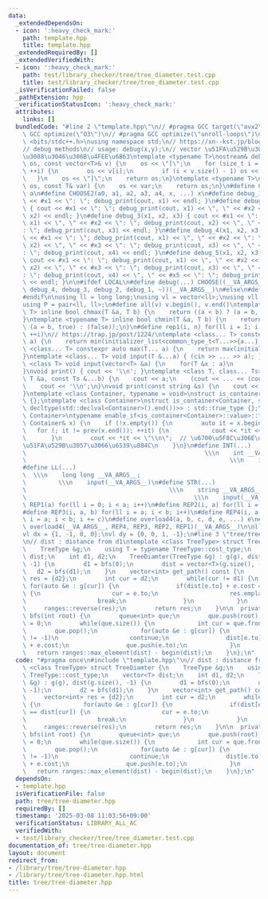 ```yaml
---
data:
  _extendedDependsOn:
  - icon: ':heavy_check_mark:'
    path: template.hpp
    title: template.hpp
  _extendedRequiredBy: []
  _extendedVerifiedWith:
  - icon: ':heavy_check_mark:'
    path: test/library_checker/tree/tree_diameter.test.cpp
    title: test/library_checker/tree/tree_diameter.test.cpp
  _isVerificationFailed: false
  _pathExtension: hpp
  _verificationStatusIcon: ':heavy_check_mark:'
  attributes:
    links: []
  bundledCode: "#line 2 \"template.hpp\"\n// #pragma GCC target(\"avx2\")\n// #pragma\
    \ GCC optimize(\"O3\")\n// #pragma GCC optimize(\"unroll-loops\")\n\n#include\
    \ <bits/stdc++.h>\nusing namespace std;\n// https://xn--kst.jp/blog/2019/08/29/cpp-comp/\n\
    // debug methods\n// usage: debug(x,y);\n// vector \u51FA\u529B\u3067\u304D\u308B\
    \u3088\u3046\u306B\u4FEE\u6B63\ntemplate <typename T>\nostream& debug_print(ostream&\
    \ os, const vector<T>& v) {\n    os << \"[\";\n    for (size_t i = 0; i < v.size();\
    \ ++i) {\n        os << v[i];\n        if (i < v.size() - 1) os << \", \";\n \
    \   }\n    os << \"]\";\n    return os;\n}\ntemplate <typename T>\nostream& debug_print(ostream&\
    \ os, const T& var) {\n    os << var;\n    return os;\n}\n#define CHOOSE(a) CHOOSE2\
    \ a\n#define CHOOSE2(a0, a1, a2, a3, a4, x, ...) x\n#define debug_1(x1) { cout\
    \ << #x1 << \": \"; debug_print(cout, x1) << endl; }\n#define debug_2(x1, x2)\
    \ { cout << #x1 << \": \"; debug_print(cout, x1) << \", \" << #x2 << \": \"; debug_print(cout,\
    \ x2) << endl; }\n#define debug_3(x1, x2, x3) { cout << #x1 << \": \"; debug_print(cout,\
    \ x1) << \", \" << #x2 << \": \"; debug_print(cout, x2) << \", \" << #x3 << \"\
    : \"; debug_print(cout, x3) << endl; }\n#define debug_4(x1, x2, x3, x4) { cout\
    \ << #x1 << \": \"; debug_print(cout, x1) << \", \" << #x2 << \": \"; debug_print(cout,\
    \ x2) << \", \" << #x3 << \": \"; debug_print(cout, x3) << \", \" << #x4 << \"\
    : \"; debug_print(cout, x4) << endl; }\n#define debug_5(x1, x2, x3, x4, x5) {\
    \ cout << #x1 << \": \"; debug_print(cout, x1) << \", \" << #x2 << \": \"; debug_print(cout,\
    \ x2) << \", \" << #x3 << \": \"; debug_print(cout, x3) << \", \" << #x4 << \"\
    : \"; debug_print(cout, x4) << \", \" << #x5 << \": \"; debug_print(cout, x5)\
    \ << endl; }\n\n#ifdef LOCAL\n#define debug(...) CHOOSE((__VA_ARGS__, debug_5,\
    \ debug_4, debug_3, debug_2, debug_1, ~))(__VA_ARGS__)\n#else\n#define debug(...)\n\
    #endif\n\nusing ll = long long;\nusing vl = vector<ll>;\nusing vll = vector<vl>;\n\
    using P = pair<ll, ll>;\n#define all(v) v.begin(), v.end()\ntemplate <typename\
    \ T> inline bool chmax(T &a, T b) {\n    return ((a < b) ? (a = b, true) : (false));\n\
    }\ntemplate <typename T> inline bool chmin(T &a, T b) {\n    return ((a > b) ?\
    \ (a = b, true) : (false));\n}\n#define rep1(i, n) for(ll i = 1; i <= ((ll)n);\
    \ ++i)\n// https://trap.jp/post/1224/\ntemplate <class... T> constexpr auto min(T...\
    \ a) {\n    return min(initializer_list<common_type_t<T...>>{a...});\n}\ntemplate\
    \ <class... T> constexpr auto max(T... a) {\n    return max(initializer_list<common_type_t<T...>>{a...});\n\
    }\ntemplate <class... T> void input(T &...a) { (cin >> ... >> a); }\ntemplate\
    \ <class T> void input(vector<T> &a) {\n    for(T &x : a)\n        cin >> x;\n\
    }\nvoid print() { cout << '\\n'; }\ntemplate <class T, class... Ts> void print(const\
    \ T &a, const Ts &...b) {\n    cout << a;\n    (cout << ... << (cout << ' ', b));\n\
    \    cout << '\\n';\n}\nvoid print(const string &s) {\n    cout << s << '\\n';\n\
    }\ntemplate <class Container, typename = void>\nstruct is_container : std::false_type\
    \ {};\ntemplate <class Container>\nstruct is_container<Container, std::void_t<decltype(std::declval<Container>().begin()),\
    \ decltype(std::declval<Container>().end())>> : std::true_type {};\ntemplate <class\
    \ Container>\ntypename enable_if<is_container<Container>::value>::type print(const\
    \ Container& x) {\n    if (!x.empty()) {\n        auto it = x.begin();\n     \
    \   for (; it != prev(x.end()); ++it) {\n            cout << *it << \" \";\n \
    \       }\n        cout << *it << \"\\n\";  // \u6700\u5F8C\u306E\u8981\u7D20\u3092\
    \u51FA\u529B\u3057\u3066\u6539\u884C\n    }\n}\n#define INT(...)             \
    \                                                  \\\n    int __VA_ARGS__;  \
    \                                                         \\\n    input(__VA_ARGS__)\n\
    #define LL(...)                                                              \
    \  \\\n    long long __VA_ARGS__;                                            \
    \         \\\n    input(__VA_ARGS__)\n#define STR(...)                       \
    \                                        \\\n    string __VA_ARGS__;         \
    \                                               \\\n    input(__VA_ARGS__)\n#define\
    \ REP1(a) for(ll i = 0; i < a; i++)\n#define REP2(i, a) for(ll i = 0; i < a; i++)\n\
    #define REP3(i, a, b) for(ll i = a; i < b; i++)\n#define REP4(i, a, b, c) for(ll\
    \ i = a; i < b; i += c)\n#define overload4(a, b, c, d, e, ...) e\n#define rep(...)\
    \ overload4(__VA_ARGS__, REP4, REP3, REP2, REP1)(__VA_ARGS__)\n\nll inf = 3e18;\n\
    vl dx = {1, -1, 0, 0};\nvl dy = {0, 0, 1, -1};\n#line 3 \"tree/tree-diameter.hpp\"\
    \n// dist : distance from d1\ntemplate <class TreeType> struct TreeDiamter {\n\
    \    TreeType &g;\n    using T = typename TreeType::cost_type;\n    vector<T>\
    \ dist;\n    int d1, d2;\n    TreeDiamter(TreeType &g) : g(g), dist(g.size(),\
    \ -1) {\n        d1 = bfs(0);\n        dist = vector<T>(g.size(), -1);\n     \
    \   d2 = bfs(d1);\n    }\n    vector<int> get_path() const {\n        vector<int>\
    \ res = {d2};\n        int cur = d2;\n        while(cur != d1) {\n           \
    \ for(auto &e : g[cur]) {\n                if(dist[e.to] + e.cost == dist[cur])\
    \ {\n                    cur = e.to;\n                    res.emplace_back(cur);\n\
    \                    break;\n                }\n            }\n        }\n   \
    \     ranges::reverse(res);\n        return res;\n    }\n\n  private:\n    int\
    \ bfs(int root) {\n        queue<int> que;\n        que.push(root);\n        dist[root]\
    \ = 0;\n        while(que.size()) {\n            int cur = que.front();\n    \
    \        que.pop();\n            for(auto &e : g[cur]) {\n                if(dist[e.to]\
    \ != -1)\n                    continue;\n                dist[e.to] = dist[cur]\
    \ + e.cost;\n                que.push(e.to);\n            }\n        }\n     \
    \   return ranges::max_element(dist) - begin(dist);\n    }\n};\n"
  code: "#pragma once\n#include \"template.hpp\"\n// dist : distance from d1\ntemplate\
    \ <class TreeType> struct TreeDiamter {\n    TreeType &g;\n    using T = typename\
    \ TreeType::cost_type;\n    vector<T> dist;\n    int d1, d2;\n    TreeDiamter(TreeType\
    \ &g) : g(g), dist(g.size(), -1) {\n        d1 = bfs(0);\n        dist = vector<T>(g.size(),\
    \ -1);\n        d2 = bfs(d1);\n    }\n    vector<int> get_path() const {\n   \
    \     vector<int> res = {d2};\n        int cur = d2;\n        while(cur != d1)\
    \ {\n            for(auto &e : g[cur]) {\n                if(dist[e.to] + e.cost\
    \ == dist[cur]) {\n                    cur = e.to;\n                    res.emplace_back(cur);\n\
    \                    break;\n                }\n            }\n        }\n   \
    \     ranges::reverse(res);\n        return res;\n    }\n\n  private:\n    int\
    \ bfs(int root) {\n        queue<int> que;\n        que.push(root);\n        dist[root]\
    \ = 0;\n        while(que.size()) {\n            int cur = que.front();\n    \
    \        que.pop();\n            for(auto &e : g[cur]) {\n                if(dist[e.to]\
    \ != -1)\n                    continue;\n                dist[e.to] = dist[cur]\
    \ + e.cost;\n                que.push(e.to);\n            }\n        }\n     \
    \   return ranges::max_element(dist) - begin(dist);\n    }\n};\n"
  dependsOn:
  - template.hpp
  isVerificationFile: false
  path: tree/tree-diameter.hpp
  requiredBy: []
  timestamp: '2025-03-08 11:03:56+09:00'
  verificationStatus: LIBRARY_ALL_AC
  verifiedWith:
  - test/library_checker/tree/tree_diameter.test.cpp
documentation_of: tree/tree-diameter.hpp
layout: document
redirect_from:
- /library/tree/tree-diameter.hpp
- /library/tree/tree-diameter.hpp.html
title: tree/tree-diameter.hpp
---
```

